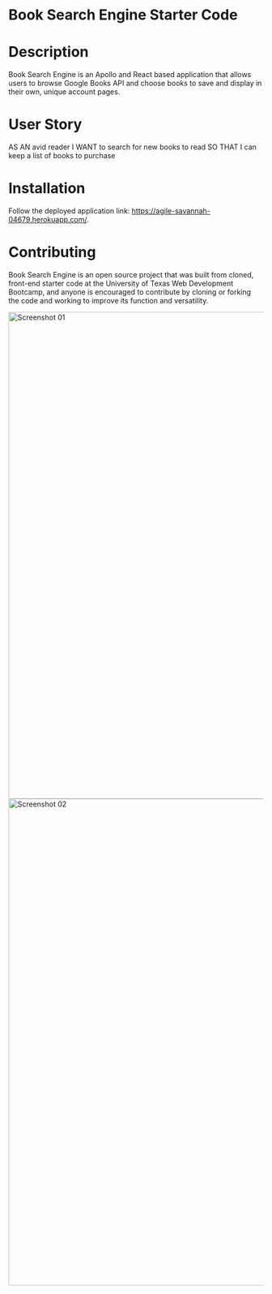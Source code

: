 # Book Search Engine Starter Code


# Description
Book Search Engine is an Apollo and React based application that allows users to browse Google Books API and choose books to save and display in their own, unique account pages.

# User Story
AS AN avid reader
I WANT to search for new books to read
SO THAT I can keep a list of books to purchase

# Installation
Follow the deployed application link: https://agile-savannah-04679.herokuapp.com/.

# Contributing
Book Search Engine is an open source project that was built from cloned, front-end starter code at the University of Texas Web Development Bootcamp, and anyone is encouraged to contribute by cloning or forking the code and working to improve its function and versatility.


<img width="960" alt="Screenshot 01" src="https://user-images.githubusercontent.com/78513952/126093517-8c60fef9-0c2b-424e-971a-a1b1b45bcb28.png">
<img width="960" alt="Screenshot 02" src="https://user-images.githubusercontent.com/78513952/126093522-8de7dee9-499e-4c49-a8d6-59f39f339029.png">
